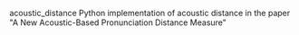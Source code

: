 acoustic_distance
Python implementation of acoustic distance in the paper "A New Acoustic-Based Pronunciation Distance Measure"
